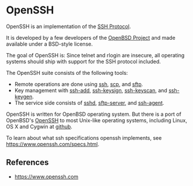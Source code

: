 # OpenSSH

OpenSSH is an implementation of the [SSH Protocol](ssh/ssh).

It is developed by a few developers of the [OpenBSD Project](https://www.openbsd.org) and made available under a BSD-style license.

The goal of OpenSSH is: Since telnet and rlogin are insecure, all operating systems should ship with support for the SSH protocol included.

The OpenSSH suite consists of the following tools:

- Remote operations are done using [ssh](https://man.openbsd.org/ssh.1), [scp](https://man.openbsd.org/scp.1), and [sftp](https://man.openbsd.org/sftp.1).
- Key management with [ssh-add](https://man.openbsd.org/ssh-add.1), [ssh-keysign](https://man.openbsd.org/ssh-keysign.8), [ssh-keyscan](https://man.openbsd.org/ssh-keyscan.1), and [ssh-keygen](https://man.openbsd.org/ssh-keygen.1).
- The service side consists of [sshd](https://man.openbsd.org/sshd.8), [sftp-server](https://man.openbsd.org/sftp-server.8), and [ssh-agent](https://man.openbsd.org/ssh-agent.1).

OpenSSH is written for OpenBSD operating system. But there is a port of OpenBSD's [OpenSSH](https://openssh.com) to most Unix-like operating systems, including Linux, OS X and Cygwin at [github](https://github.com/openssh/openssh-portable).

To learn about what ssh specifications openssh implements, see https://www.openssh.com/specs.html.

## References

- https://www.openssh.com
